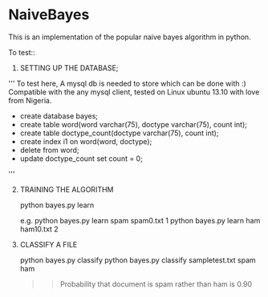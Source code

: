 # NaiveBayes
This is an implementation of the popular naive bayes algorithm in python.


To test::

1. SETTING UP THE DATABASE;

  '''
  To test  here, A mysql db is needed to store which can be done with
  :) Compatible with the any mysql client, tested on Linux ubuntu 13.10
  with love from Nigeria.

  - create database bayes;
  - create table word(word varchar(75), doctype varchar(75), count int);
  - create table doctype_count(doctype varchar(75), count int);
  - create index i1 on word(word, doctype);
  - delete from word;
  - update doctype_count set count = 0;

'''

2. TRAINING THE ALGORITHM

   python bayes.py learn <doctype> <file> <count>

   e.g. python bayes.py learn spam spam0.txt 1
        python bayes.py learn ham ham10.txt 2

3. CLASSIFY A FILE

   python bayes.py classify <file> <doctype> <doctype> 
   python bayes.py classify sampletest.txt spam ham
    >> Probability that document is spam rather than ham is 0.90
